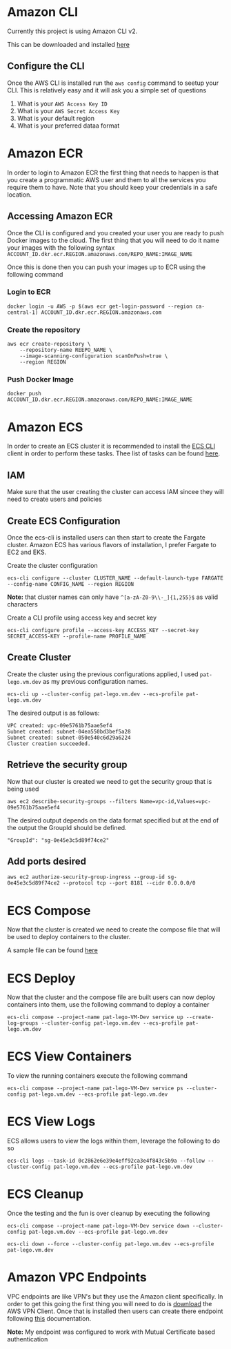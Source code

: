 # Amazon CLI

Currently this project is using Amazon CLI v2.

This can be downloaded and installed [here](https://docs.aws.amazon.com/cli/latest/userguide/install-cliv2.html)

## Configure the CLI

Once the AWS CLI is installed run the `aws config` command to seetup your CLI. This is relatively easy and it will ask you a simple set of questions

1. What is your `AWS Access Key ID`
2. What is your `AWS Secret Access Key`
3. What is your default region
4. What is your preferred dataa format

# Amazon ECR

In order to login to Amazon ECR the first thing that needs to happen is that you create a programmatic AWS user and them
to all the services you require them to have. Note that you should keep your credentials in a safe location.

## Accessing Amazon ECR

Once the CLI is configured and you created your user you are ready to push Docker images to the cloud. The first thing that you will need to do it name your images with the following syntax `ACCOUNT_ID.dkr.ecr.REGION.amazonaws.com/REPO_NAME:IMAGE_NAME`

Once this is done then you can push your images up to ECR using the following command

### Login to ECR

```
docker login -u AWS -p $(aws ecr get-login-password --region ca-central-1) ACCOUNT_ID.dkr.ecr.REGION.amazonaws.com
```

### Create the repository

```
aws ecr create-repository \
    --repository-name REEPO_NAME \
    --image-scanning-configuration scanOnPush=true \
    --region REGION
```

### Push Docker Image

```
docker push ACCOUNT_ID.dkr.ecr.REGION.amazonaws.com/REPO_NAME:IMAGE_NAME
```

# Amazon ECS

In order to create an ECS cluster it is recommended to install the [ECS CLI](https://docs.aws.amazon.com/AmazonECS/latest/developerguide/ECS_CLI_installation.html) client in order to perform these tasks. Thee list of tasks can be found [here](https://docs.aws.amazon.com/AmazonECS/latest/developerguide/ecs-cli-tutorial-fargate.html).

## IAM

Make sure that the user creating the cluster can access IAM sincee they will need to create users and policies

## Create ECS Configuration

Once the ecs-cli is installed users can then start to create the Fargate cluster. Amazon ECS has various flavors of installation, I prefer Fargate to EC2 and EKS.

Create the cluster configuration

```
ecs-cli configure --cluster CLUSTER_NAME --default-launch-type FARGATE --config-name CONFIG_NAME --region REGION
```

**Note:** that cluster names can only have `^[a-zA-Z0-9\\-_]{1,255}$` as valid characters

Create a CLI profile using access key and secret key

```
ecs-cli configure profile --access-key ACCESS_KEY --secret-key SECRET_ACCESS-KEY --profile-name PROFILE_NAME
```

## Create Cluster

Create the cluster using the previous configurations applied, I used `pat-lego.vm.dev` as my previous configuration names.

```
ecs-cli up --cluster-config pat-lego.vm.dev --ecs-profile pat-lego.vm.dev
```

The desired output is as follows:
```
VPC created: vpc-09e5761b75aae5ef4
Subnet created: subnet-04ea550bd3bef5a28
Subnet created: subnet-050e540c6d29a6224
Cluster creation succeeded.
```

## Retrieve the security group

Now that our cluster is created we need to get the security group that is being used

```
aws ec2 describe-security-groups --filters Name=vpc-id,Values=vpc-09e5761b75aae5ef4
```

The desired output depends on the data format specified but at the end of the output the GroupId should be defined.

```
"GroupId": "sg-0e45e3c5d89f74ce2"
```

## Add ports desired

```
aws ec2 authorize-security-group-ingress --group-id sg-0e45e3c5d89f74ce2 --protocol tcp --port 8181 --cidr 0.0.0.0/0
```

# ECS Compose

Now that the cluster is created we need to create the compose file that will be used to deploy containers to the cluster.

A sample file can be found [here](src/main/resources/ecs)

# ECS Deploy

Now that the cluster and the compose file are built users can now deploy containers into them, use the following command to deploy a container

```
ecs-cli compose --project-name pat-lego-VM-Dev service up --create-log-groups --cluster-config pat-lego.vm.dev --ecs-profile pat-lego.vm.dev
```

# ECS View Containers

To view the running containers execute the following command

```
ecs-cli compose --project-name pat-lego-VM-Dev service ps --cluster-config pat-lego.vm.dev --ecs-profile pat-lego.vm.dev
```

# ECS View Logs

ECS allows users to view the logs within them, leverage the following to do so

```
ecs-cli logs --task-id 0c2862e6e39e4eff92ca3e4f843c5b9a --follow --cluster-config pat-lego.vm.dev --ecs-profile pat-lego.vm.dev
```

# ECS Cleanup

Once the testing and the fun is over cleanup by executing the following

```
ecs-cli compose --project-name pat-lego-VM-Dev service down --cluster-config pat-lego.vm.dev --ecs-profile pat-lego.vm.dev
```

```
ecs-cli down --force --cluster-config pat-lego.vm.dev --ecs-profile pat-lego.vm.dev
```

# Amazon VPC Endpoints

VPC endpoints are like VPN's but they use the Amazon client specifically. In order to get this going the first thing you will need to do is [download](https://aws.amazon.com/vpn/client-vpn-download/) the AWS VPN Client. Once that is installed then users can create there endpoint following [this](https://docs.aws.amazon.com/vpn/latest/clientvpn-admin/cvpn-getting-started.html) documentation.

**Note:** My endpoint was configured to work with Mutual Certificate based authentication